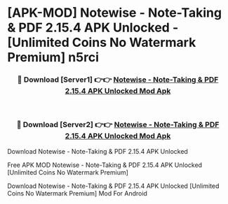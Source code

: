 # [APK-MOD] Notewise - Note-Taking & PDF 2.15.4 APK Unlocked - [Unlimited Coins No Watermark Premium] n5rci



<div align="center">
<h3>🔴 Download [Server1] 👉👉 <a href="https://momento.my/?title=Notewise_-_Note-Taking_&_PDF_2.15.4_APK_Unlocked">Notewise - Note-Taking & PDF 2.15.4 APK Unlocked Mod Apk</a></h3><br>

<h3>🔴 Download [Server2] 👉👉 <a href="https://momento.my/?title=Notewise_-_Note-Taking_&_PDF_2.15.4_APK_Unlocked">Notewise - Note-Taking & PDF 2.15.4 APK Unlocked Mod Apk</a></h3>
</div>



Download Notewise - Note-Taking & PDF 2.15.4 APK Unlocked 

Free APK MOD Notewise - Note-Taking & PDF 2.15.4 APK Unlocked [Unlimited Coins No Watermark Premium]

Download Notewise - Note-Taking & PDF 2.15.4 APK Unlocked [Unlimited Coins No Watermark Premium] Mod For Android
